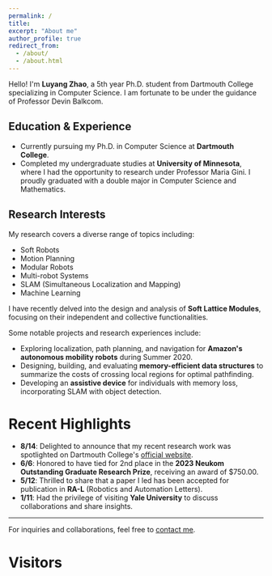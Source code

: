 ```yaml
---
permalink: /
title:
excerpt: "About me"
author_profile: true
redirect_from: 
  - /about/
  - /about.html
---
```


Hello! I'm **Luyang Zhao**, a 5th year Ph.D. student from Dartmouth College specializing in Computer Science. I am fortunate to be under the guidance of Professor Devin Balkcom.

## Education & Experience

- Currently pursuing my Ph.D. in Computer Science at **Dartmouth College**.
- Completed my undergraduate studies at **University of Minnesota**, where I had the opportunity to research under Professor Maria Gini. I proudly graduated with a double major in Computer Science and Mathematics.

## Research Interests

My research covers a diverse range of topics including:
- Soft Robots
- Motion Planning
- Modular Robots
- Multi-robot Systems
- SLAM (Simultaneous Localization and Mapping)
- Machine Learning

I have recently delved into the design and analysis of **Soft Lattice Modules**, focusing on their independent and collective functionalities.

Some notable projects and research experiences include:
- Exploring localization, path planning, and navigation for **Amazon's autonomous mobility robots** during Summer 2020.
- Designing, building, and evaluating **memory-efficient data structures** to summarize the costs of crossing local regions for optimal pathfinding.
- Developing an **assistive device** for individuals with memory loss, incorporating SLAM with object detection.

# Recent Highlights

- **8/14**: Delighted to announce that my recent research work was spotlighted on Dartmouth College's [official website](https://home.dartmouth.edu/news/2023/08/computer-science-researcher-creates-flexible-robots).
- **6/6**: Honored to have tied for 2nd place in the **2023 Neukom Outstanding Graduate Research Prize**, receiving an award of $750.00.
- **5/12**: Thrilled to share that a paper I led has been accepted for publication in **RA-L** (Robotics and Automation Letters).
- **1/11**: Had the privilege of visiting **Yale University** to discuss collaborations and share insights.

---

For inquiries and collaborations, feel free to [contact me](mailto:luyang.zhao.gr@dartmouth.edu).

# Visitors
<script type='text/javascript' id='clustrmaps' src='//cdn.clustrmaps.com/map_v2.js?cl=86988e&w=300&t=n&d=2m_nrbYNSsYJOZa9TgwIJgyXixu5GbzjtmXs1Sp4MZo&co=e8dbc9&cmo=ed3838&cmn=32d622&ct=000000'></script>


